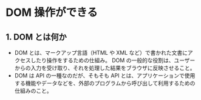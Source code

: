 # DOM 操作ができる

## 1. DOM とは何か

- DOM とは、マークアップ言語（HTML や XML など）で書かれた文書にアクセスしたり操作をするための仕組み。
  DOM の一般的な役割は、ユーザーからの入力を受け取り、それを処理した結果をブラウザに反映させること。
- DOM は API の一種なのだが、そもそも API とは、アプリケーションで使用する機能やデータなどを、外部のプログラムから呼び出して利用するための仕組みのこと。

